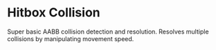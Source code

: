 # Hitbox Collision
Super basic AABB collision detection and resolution.
Resolves multiple collisions by manipulating movement speed.